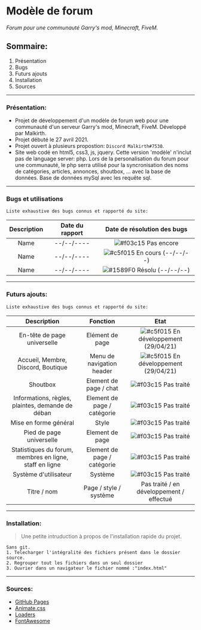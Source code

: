 # Modèle de forum
*Forum pour une communauté Garry's mod, Minecraft, FiveM.*

## Sommaire:
1. Présentation
3. Bugs
4. Futurs ajouts
5. Installation
6. Sources

***
### Présentation:

* Projet de développement d'un modèle de forum web pour une communauté d'un serveur Garry's mod, Minecraft, FiveM. Développé par Malkirth. 
* Projet débuté le 27 avril 2021.
* Projet ouvert à plusieurs propostion: `Discord Malkirth#7530`.
* Site web codé en html5, css3, js, jquery. Cette version 'modèle' n'inclut pas de language server: php. Lors de la personalisation du forum pour une communauté, le php serra utilisé pour la syncronisation des noms de catégories, articles, annonces, shoutbox, ... avec la base de données. Base de données mySql avec les requête sql.

***
### Bugs et utilisations

`Liste exhaustive des bugs connus et rapporté du site:`

| Description | Date du rapport | Date de résolution des bugs |
|:--------------:|:-------------:|:--------------:|
| Name | --/--/---- | ![#f03c15](https://via.placeholder.com/15/f03c15/000000?text=+) Pas encore |
| Name | --/--/---- | ![#c5f015](https://via.placeholder.com/15/c5f015/000000?text=+) En cours (--/--/--)|
| Name | --/--/---- | ![#1589F0](https://via.placeholder.com/15/1589F0/000000?text=+) Résolu (--/--/--)|

***
### Futurs ajouts:

`Liste exhaustive des bugs connus et rapporté du site:`

| Description | Fonction | Etat |
|:--------------:|:-------------:|:--------------:|
| En-tête de page universelle | Elément de page | ![#c5f015](https://via.placeholder.com/15/c5f015/000000?text=+) En développement (29/04/21)|
| Accueil, Membre, Discord, Boutique | Menu de navigation header | ![#c5f015](https://via.placeholder.com/15/c5f015/000000?text=+) En développement (29/04/21)|
| Shoutbox | Element de page / chat | ![#f03c15](https://via.placeholder.com/15/f03c15/000000?text=+) Pas traité |
| Informations, règles, plaintes, demande de déban | Element de page / catégorie | ![#f03c15](https://via.placeholder.com/15/f03c15/000000?text=+) Pas traité |
| Mise en forme général | Style | ![#f03c15](https://via.placeholder.com/15/f03c15/000000?text=+) Pas traité |
| Pied de page universelle | Element de page | ![#f03c15](https://via.placeholder.com/15/f03c15/000000?text=+) Pas traité |
| Statistiques du forum, membres en ligne, staff en ligne | Element de page / catégorie | ![#f03c15](https://via.placeholder.com/15/f03c15/000000?text=+) Pas traité |
| Système d'utilisateur | Système | ![#f03c15](https://via.placeholder.com/15/f03c15/000000?text=+) Pas traité |
| Titre / nom | Page / style / système | Pas traité / en développement / effectué |

***
### Installation:
> Une petite intruduction à propos de l'installation rapide du projet.
```
Sans git.
1. Telecharger l'intégralité des fichiers présent dans le dossier source.
2. Regrouper tout les fichiers dans un seul dossier
3. Ouvrier dans un navigateur le fichier nommé :"index.html"
```

***
### Sources:

* [GitHub Pages](https://pages.github.com)
* [Animate.css](https://daneden.github.io/animate.css)
* [Loaders](https://connoratherton.com/loaders)
* [FontAwesome](https://fontawesome.com/)
